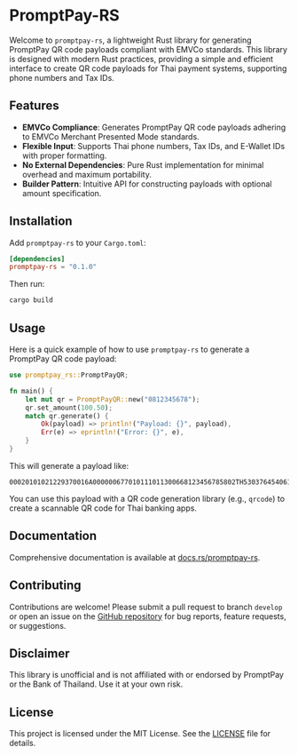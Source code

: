 # PromptPay-RS

Welcome to `promptpay-rs`, a lightweight Rust library for generating PromptPay QR code payloads compliant with EMVCo standards. This library is designed with modern Rust practices, providing a simple and efficient interface to create QR code payloads for Thai payment systems, supporting phone numbers and Tax IDs.

## Features

- **EMVCo Compliance**: Generates PromptPay QR code payloads adhering to EMVCo Merchant Presented Mode standards.
- **Flexible Input**: Supports Thai phone numbers, Tax IDs, and E-Wallet IDs with proper formatting.
- **No External Dependencies**: Pure Rust implementation for minimal overhead and maximum portability.
- **Builder Pattern**: Intuitive API for constructing payloads with optional amount specification.

## Installation

Add `promptpay-rs` to your `Cargo.toml`:

```toml
[dependencies]
promptpay-rs = "0.1.0"
```

Then run:

```bash
cargo build
```

## Usage

Here is a quick example of how to use `promptpay-rs` to generate a PromptPay QR code payload:

```rust
use promptpay_rs::PromptPayQR;

fn main() {
    let mut qr = PromptPayQR::new("0812345678");
    qr.set_amount(100.50);
    match qr.generate() {
        Ok(payload) => println!("Payload: {}", payload),
        Err(e) => eprintln!("Error: {}", e),
    }
}
```

This will generate a payload like:

```
00020101021229370016A000000677010111011300668123456785802TH53037645406100.506304XXXX
```

You can use this payload with a QR code generation library (e.g., `qrcode`) to create a scannable QR code for Thai banking apps.

## Documentation

Comprehensive documentation is available at [docs.rs/promptpay-rs](https://docs.rs/promptpay-rs).

## Contributing

Contributions are welcome! Please submit a pull request to branch `develop` or open an issue on the [GitHub repository](https://github.com/mantvmass/promptpay-rs) for bug reports, feature requests, or suggestions.

## Disclaimer

This library is unofficial and is not affiliated with or endorsed by PromptPay or the Bank of Thailand. Use it at your own risk.

## License

This project is licensed under the MIT License. See the [LICENSE](LICENSE) file for details.